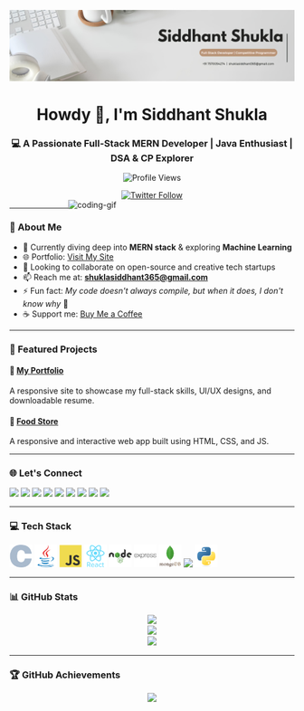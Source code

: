 ![logo](https://github.com/siddhantshukla108/siddhantshukla108/blob/main/cp%20(1).jpeg)

<h1 align="center">Howdy 👋, I'm Siddhant Shukla</h1>
<h3 align="center">💻 A Passionate Full-Stack MERN Developer | Java Enthusiast | DSA & CP Explorer</h3>

<p align="center">
  <img src="https://komarev.com/ghpvc/?username=siddhantshukla108&label=Profile%20views&color=0e75b6&style=flat" alt="Profile Views" />
</p>

<div align="center">
  <a href="https://x.com/siddhant_shuk1a" target="_blank">
    <img src="https://img.shields.io/twitter/follow/siddhantshukla108?logo=twitter&style=for-the-badge" alt="Twitter Follow" />
  </a>
</div>

<img align="right" alt="coding-gif" width="400" src="https://user-images.githubusercontent.com/55389276/140866485-8fb1c876-9a8f-4d6a-98dc-08c4981eaf70.gif" />

---

### 🌱 About Me

- 🔭 Currently diving deep into **MERN stack** & exploring **Machine Learning**  
- 🌐 Portfolio: [Visit My Site](https://siddhantshukla-portfolio.netlify.app/)  
- 👯 Looking to collaborate on open-source and creative tech startups  
- 📫 Reach me at: **shuklasiddhant365@gmail.com**  
- ⚡ Fun fact: *My code doesn't always compile, but when it does, I don't know why* 🧐  
- ☕ Support me: [Buy Me a Coffee](https://www.buymeacoffee.com/siddhantshukla)

---

### 🚀 Featured Projects

#### 🎯 [My Portfolio](https://siddhantshukla-portfolio.netlify.app)  
A responsive site to showcase my full-stack skills, UI/UX designs, and downloadable resume.

#### 🎯 [Food Store](https://siddhantshukla108.github.io/Food-Store/)  
A responsive and interactive web app built using HTML, CSS, and JS.

---

### 🌐 Let's Connect

<p align="left">
<a href="https://x.com/siddhant_shuk1a"><img src="https://raw.githubusercontent.com/rahuldkjain/github-profile-readme-generator/master/src/images/icons/Social/twitter.svg" width="30" /></a>
<a href="https://www.linkedin.com/in/siddhant-shukla108/"><img src="https://raw.githubusercontent.com/rahuldkjain/github-profile-readme-generator/master/src/images/icons/Social/linked-in-alt.svg" width="30" /></a>
<a href="https://fb.com/siddhant.shukla"><img src="https://raw.githubusercontent.com/rahuldkjain/github-profile-readme-generator/master/src/images/icons/Social/facebook.svg" width="30" /></a>
<a href="https://instagram.com/daringadi"><img src="https://raw.githubusercontent.com/rahuldkjain/github-profile-readme-generator/master/src/images/icons/Social/instagram.svg" width="30" /></a>
<a href="https://www.youtube.com/@reel_is_real"><img src="https://raw.githubusercontent.com/rahuldkjain/github-profile-readme-generator/master/src/images/icons/Social/youtube.svg" width="30" /></a>
<a href="https://www.codechef.com/users/siddhantshu108"><img src="https://cdn.jsdelivr.net/npm/simple-icons@3.1.0/icons/codechef.svg" width="30" /></a>
<a href="https://www.hackerrank.com/shuklasiddhant31"><img src="https://raw.githubusercontent.com/rahuldkjain/github-profile-readme-generator/master/src/images/icons/Social/hackerrank.svg" width="30" /></a>
<a href="https://codeforces.com/profile/siddhantshukla108"><img src="https://raw.githubusercontent.com/rahuldkjain/github-profile-readme-generator/master/src/images/icons/Social/codeforces.svg" width="30" /></a>
<a href="https://leetcode.com/u/siddhantshukla108/"><img src="https://raw.githubusercontent.com/rahuldkjain/github-profile-readme-generator/master/src/images/icons/Social/leet-code.svg" width="30" /></a>
</p>

---

### 💻 Tech Stack

<p>
  <img src="https://raw.githubusercontent.com/devicons/devicon/master/icons/c/c-original.svg" width="40" />
  <img src="https://raw.githubusercontent.com/devicons/devicon/master/icons/java/java-original.svg" width="40" />
  <img src="https://raw.githubusercontent.com/devicons/devicon/master/icons/javascript/javascript-original.svg" width="40" />
  <img src="https://raw.githubusercontent.com/devicons/devicon/master/icons/react/react-original-wordmark.svg" width="40" />
  <img src="https://raw.githubusercontent.com/devicons/devicon/master/icons/nodejs/nodejs-original-wordmark.svg" width="40" />
  <img src="https://raw.githubusercontent.com/devicons/devicon/master/icons/express/express-original-wordmark.svg" width="40" />
  <img src="https://raw.githubusercontent.com/devicons/devicon/master/icons/mongodb/mongodb-original-wordmark.svg" width="40" />
  <img src="https://www.vectorlogo.zone/logos/tailwindcss/tailwindcss-icon.svg" width="40" />
  <img src="https://raw.githubusercontent.com/devicons/devicon/master/icons/python/python-original.svg" width="40" />
</p>

---

### 📊 GitHub Stats

<p align="center">
  <img src="https://github-readme-stats.vercel.app/api/top-langs?username=siddhantshukla108&show_icons=true&locale=en&layout=compact" />
  <br/>
  <img src="https://github-readme-stats.vercel.app/api?username=siddhantshukla108&show_icons=true&locale=en" />
  <br/>
  <img src="https://github-readme-streak-stats.herokuapp.com/?user=siddhantshukla108" />
</p>

---

### 🏆 GitHub Achievements

<p align="center">
  <img src="https://github-profile-trophy.vercel.app/?username=siddhantshukla108&theme=gruvbox&no-frame=true&title=Stars,Followers,Commit,Issues,PullRequest,Repositories,Contributions" />
</p>
